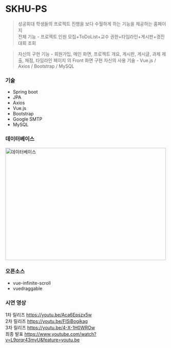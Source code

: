 
# SKHU-PS

> 성공회대 학생들의 프로젝트 진행을 보다 수월하게 하는 기능을 제공하는 홈페이지   
> 전체 기능 - 프로젝트 인원 모집+ToDoList+교수 권한+타임라인+게시판+경진대회 조회

> 자신의 구현 기능 - 회원가입, 메인 화면, 프로젝트 개요, 게시판, 게시글, 과제 제출, 채점, 타임라인 페이지 의 Front 화면 구현
> 자신의 사용 기술 - Vue.js / Axios / Bootstrap / MySQL

### 기술
* Spring boot
* JPA
* Axios
* Vue.js
* Bootstrap
* Google SMTP
* MySQL

### 데이터베이스
<img src="https://user-images.githubusercontent.com/33142199/98501697-51a16280-2293-11eb-933a-6392ca434425.png" alt="데이터베이스" width="500px" height="350px">


### 오픈소스
 * vue-infinite-scroll
 * vuedraggable

### 시연 영상
1차 릴리즈 https://youtu.be/Aca6Epszx5w   
2차 릴리즈 https://youtu.be/FISiBogikag   
3차 릴리즈 https://youtu.be/4-X-1H0WROw   
최종 발표 https://www.youtube.com/watch?v=L9prqr43myU&feature=youtu.be
